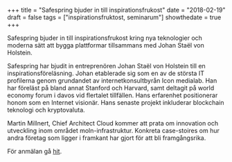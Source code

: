 +++
title = "Safespring bjuder in till inspirationsfrukost"
date = "2018-02-19"
draft = false
tags = ["inspirationsfruktost, seminarum"]
showthedate = true
+++

Safespring bjuder in till inspirationsfrukost kring nya teknologier och moderna sätt att bygga plattformar tillsammans med Johan Staël von Holstein.

Safespring har bjudit in entreprenören Johan Staël von Holstein till en inspirationsföreläsning. Johan etablerade sig som en av de största IT profilerna genom  grundandet av internetkonsultbyrån Icon medialab. Han har föreläst på bland annat Stanford och Harvard, samt deltagit på world economy forum i davos vid flertalet tillfällen. Hans erfarenhet positionerar honom som en Internet visionär. Hans senaste projekt inkluderar blockchain teknologi och kryptovaluta.

Martin Millnert, Chief Architect Cloud kommer att prata om innovation och utveckling inom området moln-infrastruktur. Konkreta case-stoires om hur andra företag som ligger i framkant har gjort för att bli framgångsrika.

För anmälan gå [hit][insp].

[insp]: ../../marketing/safespring-inspirationsfrukost.html
